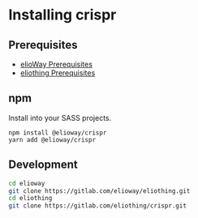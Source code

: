# Installing crispr

## Prerequisites

- [elioWay Prerequisites](https://elioway.gitlab.io/installing.html)
- [eliothing Prerequisites](https://elioway.gitlab.io/eliothing/installing.html)

## npm

Install into your SASS projects.

```
npm install @elioway/crispr
yarn add @elioway/crispr
```

## Development

```bash
cd elioway
git clone https://gitlab.com/elioway/eliothing.git
cd eliothing
git clone https://gitlab.com/eliothing/crispr.git
```
